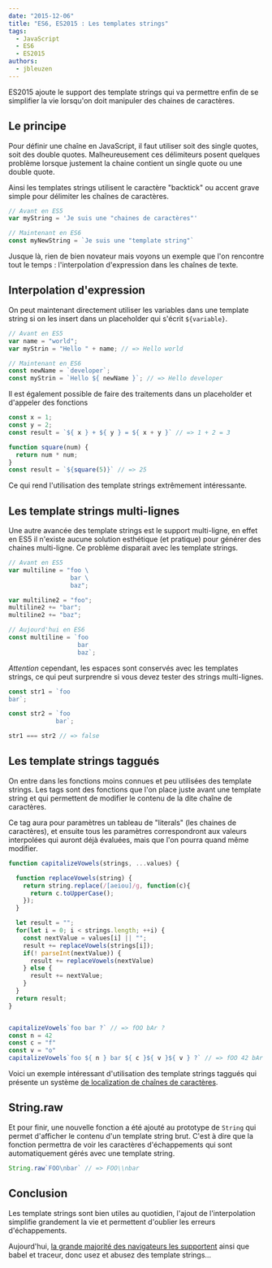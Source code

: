 ```yaml
---
date: "2015-12-06"
title: "ES6, ES2015 : Les templates strings"
tags:
  - JavaScript
  - ES6
  - ES2015
authors:
  - jbleuzen
---
```


ES2015 ajoute le support des template strings qui va permettre enfin de se
simplifier la vie lorsqu'on doit manipuler des chaines de caractères.

## Le principe

Pour définir une chaîne en JavaScript, il faut utiliser soit des single quotes,
soit des double quotes. Malheureusement ces délimiteurs posent quelques
problème lorsque justement la chaine contient un single quote ou une
double quote.

Ainsi les templates strings utilisent le caractère "backtick" ou accent grave
simple pour délimiter les chaînes de caractères.

``` js
// Avant en ES5
var myString = 'Je suis une "chaines de caractères"'

// Maintenant en ES6
const myNewString = `Je suis une "template string"`
```

Jusque là, rien de bien novateur mais voyons un exemple que l'on rencontre
tout le temps : l'interpolation d'expression dans les chaînes de texte.

## Interpolation d'expression

On peut maintenant directement utiliser les variables dans une template string
si on les insert dans un placeholder qui s'écrit `${variable}`.

``` js
// Avant en ES5
var name = "world";
var myStrin = "Hello " + name; // => Hello world

// Maintenant en ES6
const newName = `developer`;
const myStrin = `Hello ${ newName }`; // => Hello developer
```

Il est également possible de faire des traitements dans un placeholder et
d'appeler des fonctions

``` js
const x = 1;
const y = 2;
const result = `${ x } + ${ y } = ${ x + y }` // => 1 + 2 = 3

function square(num) {
  return num * num;
}
const result = `${square(5)}` // => 25
```
Ce qui rend l'utilisation des template strings extrêmement intéressante.

## Les template strings multi-lignes

Une autre avancée des template strings est le support multi-ligne, en effet en
ES5 il n'existe aucune solution esthétique (et pratique) pour générer des
chaines multi-ligne.
Ce problème disparait avec les template strings.

``` js
// Avant en ES5
var multiline = "foo \
                 bar \
                 baz";

var multiline2 = "foo";
multiline2 += "bar";
multiline2 += "baz";

// Aujourd'hui en ES6
const multiline = `foo
                   bar
                   baz`;
```

*Attention* cependant, les espaces sont conservés avec les templates strings,
ce qui peut surprendre si vous devez tester des strings multi-lignes.

``` js
const str1 = `foo
bar`;

const str2 = `foo
             bar`;

str1 === str2 // => false
```

## Les template strings taggués

On entre dans les fonctions moins connues et peu utilisées des template strings.
Les tags sont des fonctions que l'on place juste avant une template string et
qui permettent de modifier le contenu de la dite chaîne de caractères.

Ce tag aura pour paramètres un tableau de "literals" (les chaines de caractères),
et ensuite tous les paramètres correspondront aux valeurs interpolées qui auront
déjà évaluées, mais que l'on pourra quand même modifier.

``` js
function capitalizeVowels(strings, ...values) {

  function replaceVowels(string) {
    return string.replace(/[aeiou]/g, function(c){
      return c.toUpperCase();
    });
  }

  let result = "";
  for(let i = 0; i < strings.length; ++i) {
    const nextValue = values[i] || "";
    result += replaceVowels(strings[i]);
    if(! parseInt(nextValue)) {
      result += replaceVowels(nextValue)
    } else {
      result += nextValue;
    }
  }
  return result;
}


capitalizeVowels`foo bar ?` // => fOO bAr ?
const n = 42
const c = "f"
const v = "o"
capitalizeVowels`foo ${ n } bar ${ c }${ v }${ v } ?` // => fOO 42 bAr fOO ?
```

Voici un exemple intéressant d'utilisation des template strings taggués qui
présente un système [de localization de chaînes de caractères](http://jaysoo.ca/2014/03/20/i18n-with-es6-template-strings/).

## String.raw

Et pour finir, une nouvelle fonction a été ajouté au prototype de `String` qui
permet d'afficher le contenu d'un template string brut. C'est à dire que la
fonction permettra de voir les caractères d'échappements qui sont
automatiquement gérés avec une template string.

``` js
String.raw`FOO\nbar` // => FOO\\nbar
```

## Conclusion

Les template strings sont bien utiles au quotidien, l'ajout de l'interpolation
simplifie grandement la vie et permettent d'oublier les erreurs d'échappements.

Aujourd'hui, [la grande majorité des navigateurs les supportent](https://kangax.github.io/compat-table/es6/#test-template_strings)
ainsi que babel et traceur, donc usez et abusez des template strings…

